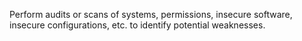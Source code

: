 Perform audits or scans of systems, permissions, insecure software, insecure configurations, etc. to identify potential weaknesses.